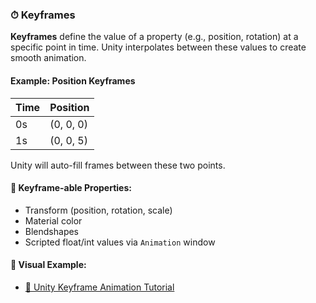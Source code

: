 ### ⏱ Keyframes

**Keyframes** define the value of a property (e.g., position, rotation) at a specific point in time. Unity interpolates between these values to create smooth animation.

#### Example: Position Keyframes

|Time|Position|
|---|---|
|0s|(0, 0, 0)|
|1s|(0, 0, 5)|

Unity will auto-fill frames between these two points.

#### 🎯 Keyframe-able Properties:

- Transform (position, rotation, scale)
- Material color
- Blendshapes
- Scripted float/int values via `Animation` window
    

#### 🎥 Visual Example:

- [🔧 Unity Keyframe Animation Tutorial](https://www.youtube.com/watch?v=drA4jG3t9F8)
